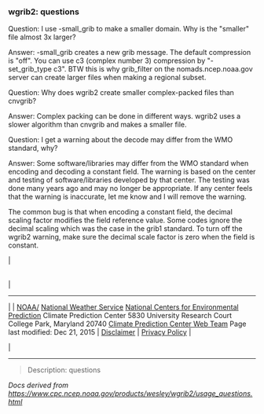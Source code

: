 
### wgrib2: questions




Question: I use -small\_grib to make a smaller domain. Why is the "smaller"
file almost 3x larger?


Answer: -small\_grib creates a new grib message. The default compression is "off".
You can use c3 (complex number 3) compression by "-set\_grib\_type c3". BTW
this is why grib\_filter on the nomads.ncep.noaa.gov server can create
larger files when making a regional subset.



Question: Why does wgrib2 create smaller complex-packed files
than cnvgrib?


Answer: Complex packing can be done in different ways. wgrib2 uses
a slower algorithm than cnvgrib and makes a smaller file.

 Question: I get a warning about the decode may differ from the WMO standard, why?

 Answer: Some software/libraries may differ from the WMO standard when encoding and decoding a constant field.
The warning is based on the center and testing of software/libraries developed by that center. 
The testing was done many years ago and may no longer be appropriate. If any center
feels that the warning is inaccurate, let me know and I will remove the warning.

 The common bug is that when encoding a constant field, the decimal scaling
factor modifies the field reference value. Some codes ignore the decimal scaling which
was the case in the grib1 standard. To turn off
the wgrib2 warning, make sure the decimal scale factor is zero when the field is constant.





| 

|  |
| --- |
| 

---

 |
| [NOAA/](https://www.noaa.gov/)
[National Weather Service](https://www.nws.noaa.gov/)
[National Centers for Environmental Prediction](https://www.ncep.noaa.gov/)
 Climate Prediction Center
 5830 University Research Court
 College Park, Maryland 20740
[Climate Prediction Center Web Team](/comment-form.html)
 Page last modified: Dec 21, 2015
  | [Disclaimer](https://weather.gov/disclaimer.php) |  [Privacy Policy](https://weather.gov/privacy.php) |

 |

















----

>Description: questions

_Docs derived from <https://www.cpc.ncep.noaa.gov/products/wesley/wgrib2/usage_questions.html>_